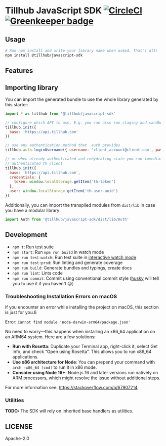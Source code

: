 # Tillhub JavaScript SDK [![CircleCI](https://circleci.com/gh/tillhub/tillhub-sdk-javascript/tree/master.svg?style=svg)](https://circleci.com/gh/tillhub/tillhub-sdk-javascript/tree/master) [![Greenkeeper badge](https://badges.greenkeeper.io/tillhub/tillhub-sdk-javascript.svg)](https://greenkeeper.io/)

## Usage

```bash
# Run npm install and write your library name when asked. That's all!
npm install @tillhub/javascript-sdk
```

## Features

## Importing library

You can import the generated bundle to use the whole library generated by this starter:

```javascript
import * as tillhub from '@tillhub/javascript-sdk'

// configure which API to use. E.g. you can also run staging and sandbox APIs
tillhub.init({
  base: 'https://api.tillhub.com'
})

// use any authentication method that .auth provides
tillhub.auth.loginUsername({ username: 'client_account@client.com', password: 'xxxxxxxxxxx' })

// or when already authenticated and rehydrating state you can immediately also hydrated an
// authenticated th client
tillhub.init({
  base: 'https://api.tillhub.com',
  credentials: {
    token: window.localStorage.getItem('th-token')
  },
  user: window.localStorage.getItem('th-user-uuid')
})
```

Additionally, you can import the transpiled modules from `dist/lib` in case you have a modular library:

```javascript
import Auth from '@tillhub/javascript-sdk/dist/lib/Auth'
```

## Development

- `npm t`: Run test suite
- `npm start`: Run `npm run build` in watch mode
- `npm run test:watch`: Run test suite in [interactive watch mode](http://facebook.github.io/jest/docs/cli.html#watch)
- `npm run test:prod`: Run linting and generate coverage
- `npm run build`: Generate bundles and typings, create docs
- `npm run lint`: Lints code
- `npm run commit`: Commit using conventional commit style ([husky](https://github.com/typicode/husky) will tell you to use it if you haven't :wink:)

### Troubleshooting Installation Errors on macOS

If you encounter an error while installing the project on macOS, this section is just for you.ß

Error: `Cannot find module 'node-darwin-arm64/package.json'`

No need to worry—this happens when installing an x86_64 application on an ARM64 system. Here are a few solutions:

- **Run with Rosetta**: Duplicate your Terminal app, right-click it, select Get Info, and check “Open using Rosetta”. This allows you to run x86_64 applications.
- **Use x86 architecture for Node**: You can prepend your command with `arch -x86_64 [cmd]` to run it in x86 mode.
- **Consider using Node 16+**: Node.js 16 and later versions run natively on ARM processors, which might resolve the issue without additional steps.

For more information see: https://stackoverflow.com/a/67907214

### Utilities

**TODO:** The SDK will rely on inherited base handlers as utilities.

## LICENSE

Apache-2.0
